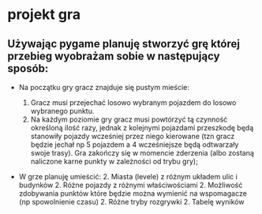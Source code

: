 # projekt gra
## Używając pygame planuję stworzyć grę której przebieg wyobrażam sobie w następujący sposób:
* Na początku gry gracz znajduje się pustym mieście:
  1. Gracz musi przejechać losowo wybranym pojazdem do losowo wybranego punktu.
  1. Na każdym poziomie gry gracz musi powtórzyć tą czynność określoną ilość razy, jednak z kolejnymi pojazdami przeszkodę będą stanowiły pojazdy wcześniej przez niego kierowane (tzn gracz będzie jechał np 5 pojazdem a 4 wcześniejsze będą odtwarzały swoje trasy). Gra zakończy się w momencie zderzenia (albo zostaną naliczone karne punkty w zależności od trybu gry);

* W grze planuję umieścić:
  2. Miasta (levele) z różnym układem ulic i budynków
  2. Różne pojazdy z różnymi właściwościami
  2. Możliwość zdobywania punktów które będzie można wymienić na wspomagacze (np spowolnienie czasu)
  2. Różne tryby rozgrywki
  2. Tabelę wyników
